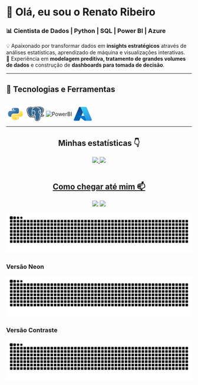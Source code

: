 # 👋 Olá, eu sou o Renato Ribeiro  
### 📊 Cientista de Dados | Python | SQL | Power BI | Azure  

💡 Apaixonado por transformar dados em **insights estratégicos** através de análises estatísticas, aprendizado de máquina e visualizações interativas.  
🎯 Experiência em **modelagem preditiva, tratamento de grandes volumes de dados** e construção de **dashboards para tomada de decisão**.  

---

## 🔧 Tecnologias e Ferramentas  
<div style="display: inline_block"><br>
  <img align="center" alt="Python" height="40" width="50" src="https://raw.githubusercontent.com/devicons/devicon/master/icons/python/python-original.svg">
  <img align="center" alt="SQL" height="40" width="50" src="https://raw.githubusercontent.com/devicons/devicon/master/icons/postgresql/postgresql-original.svg">
  <img align="center" alt="PowerBI" height="40" width="50" src="https://img.icons8.com/color/48/power-bi.png">
  <img align="center" alt="Azure" height="40" width="50" src="https://raw.githubusercontent.com/devicons/devicon/master/icons/azure/azure-original.svg">
</div>

---

<div align="center">
  
  ## Minhas estatísticas :point_down:
  
  </div> 
  

<div align="center">
  <a href="https://github.com/Renato-Ribeiroo">
  <img width="48%" src="https://github-readme-stats.vercel.app/api?username=Renato-Ribeiroo&show_icons=true&theme=dracula&include_all_commits=true&count_private=true"/>
  <img width="48%" src="https://github-readme-stats.vercel.app/api/top-langs/?username=Renato-Ribeiroo&layout=compact&langs_count=7&theme=dracula"/>
</div>
<div style="display: inline_block"><br>

<div align="center">
   
  ##  Como chegar até mim 📫
    
  </div>
  
  <div>
    <div align="center">
  <a href = "mailto:renato.mry@gmail.com"><img src="https://img.shields.io/badge/-Gmail-%23333?style=for-the-badge&logo=gmail&logoColor=white" target="_blank"></a>
  <a href="https://www.linkedin.com/in/renato-ribeiro2022/" target="_blank"><img src="https://img.shields.io/badge/-LinkedIn-%230077B5?style=for-the-badge&logo=linkedin&logoColor=white" target="_blank"></a> 
      
  </div>
  </div>

 
</div>

<p align="center">
  <picture>
    <source media="(prefers-color-scheme: dark)" srcset="https://raw.githubusercontent.com/Renato-Ribeiroo/Renato-Ribeiroo/output/snake-dark.svg">
    <source media="(prefers-color-scheme: light)" srcset="https://raw.githubusercontent.com/Renato-Ribeiroo/Renato-Ribeiroo/output/snake-light.svg">
    <img alt="Snake animation" src="https://raw.githubusercontent.com/Renato-Ribeiroo/Renato-Ribeiroo/output/snake-dark.svg">
  </picture>
</p>

### Versão Neon
![Snake Neon](https://raw.githubusercontent.com/Renato-Ribeiroo/Renato-Ribeiroo/output/snake-neon.svg?v=1)

### Versão Contraste
![Snake Contrast](https://raw.githubusercontent.com/Renato-Ribeiroo/Renato-Ribeiroo/output/snake-contrast.svg?v=1)

<!--<div align="left">
   
  ##  Contador de visitas
    
  </div>
<p align="left">   <img alingn="left" src="https://profile-counter.glitch.me/Renato-Ribeiroo/count.svg" /></p>--!>
